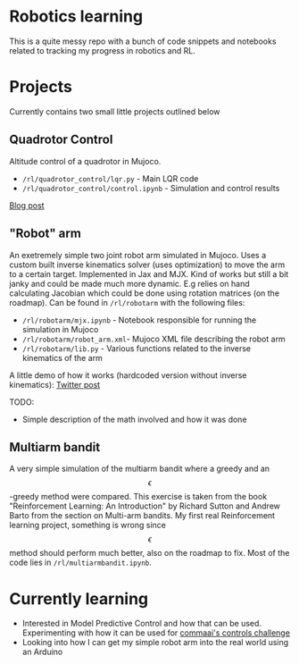 # Robotics learning

This is a quite messy repo with a bunch of code snippets and notebooks related to tracking my progress in robotics and RL.

# Projects

Currently contains two small little projects outlined below

## Quadrotor Control
Altitude control of a quadrotor in Mujoco. 

- `/rl/quadrotor_control/lqr.py` - Main LQR code
- `/rl/quadrotor_control/control.ipynb` - Simulation and control results

[Twitter post]:(https://x.com/Jernstrom_dev/status/1856242441575190693)
[Blog post](https://wobbly-speedboat-461.notion.site/LQR-control-of-quadrotor-altitude-13c2c74e93b280cbbe5af3aa7c07590f)

## "Robot" arm

An exetremely simple two joint robot arm simulated in Mujoco. Uses a custom built inverse kinematics solver (uses optimization) to move the arm to a certain target. Implemented in Jax and MJX. Kind of works but still a bit janky and could be made much more dynamic. E.g relies on hand calculating Jacobian which could be done using rotation matrices (on the roadmap). Can be found in `/rl/robotarm` with the following files:

- `/rl/robotarm/mjx.ipynb` - Notebook responsible for running the simulation in Mujoco
- `/rl/robotarm/robot_arm.xml`- Mujoco XML file describing the robot arm
- `/rl/robotarm/lib.py` - Various functions related to the inverse kinematics of the arm

A little demo of how it works (hardcoded version without inverse kinematics): [Twitter post](https://x.com/Jernstrom_dev/status/1822298180676948061)

TODO:

- Simple description of the math involved and how it was done

## Multiarm bandit

A very simple simulation of the multiarm bandit where a greedy and an $$\epsilon$$-greedy method were compared. This exercise is taken from the book "Reinforcement Learning: An Introduction" by Richard Sutton and Andrew Barto from the section on Multi-arm bandits. My first real Reinforcement learning project, something is wrong since $$\epsilon$$ method should perform much better, also on the roadmap to fix. Most of the code lies in `/rl/multiarmbandit.ipynb`.

# Currently learning

- Interested in Model Predictive Control and how that can be used. Experimenting with how it can be used for [commaai's controls challenge](https://github.com/commaai/controls_challenge)
- Looking into how I can get my simple robot arm into the real world using an Arduino
